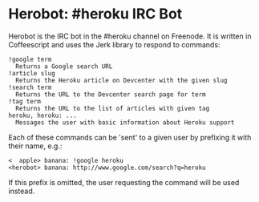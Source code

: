# Herobot: #heroku IRC Bot

Herobot is the IRC bot in the #heroku channel on Freenode. It is written
in Coffeescript and uses the Jerk library to respond to commands:

    !google term
      Returns a Google search URL
    !article slug
      Returns the Heroku article on Devcenter with the given slug
    !search term
      Returns the URL to the Devcenter search page for term
    !tag term
      Returns the URL to the list of articles with given tag
    heroku, heroku: ...
      Messages the user with basic information about Heroku support

Each of these commands can be 'sent' to a given user by prefixing it
with their name, e.g.:

    <  apple> banana: !google heroku
    <herobot> banana: http://www.google.com/search?q=heroku

If this prefix is omitted, the user requesting the command will be used
instead.

